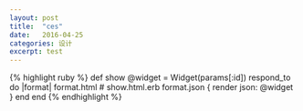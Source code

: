```yaml
---
layout: post
title:  "ces"
date:   2016-04-25
categories: 设计
excerpt: test
---
```

{% highlight ruby %}
def show
  @widget = Widget(params[:id])
  respond_to do |format|
    format.html # show.html.erb
    format.json { render json: @widget }
  end
end
{% endhighlight %}